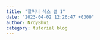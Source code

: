 ```yaml
---
title: "할머니 섹스 썰 1"
date: "2023-04-02 12:26:47 +0300"
author: NrdyBhu1
category: tutorial blog
---
```

